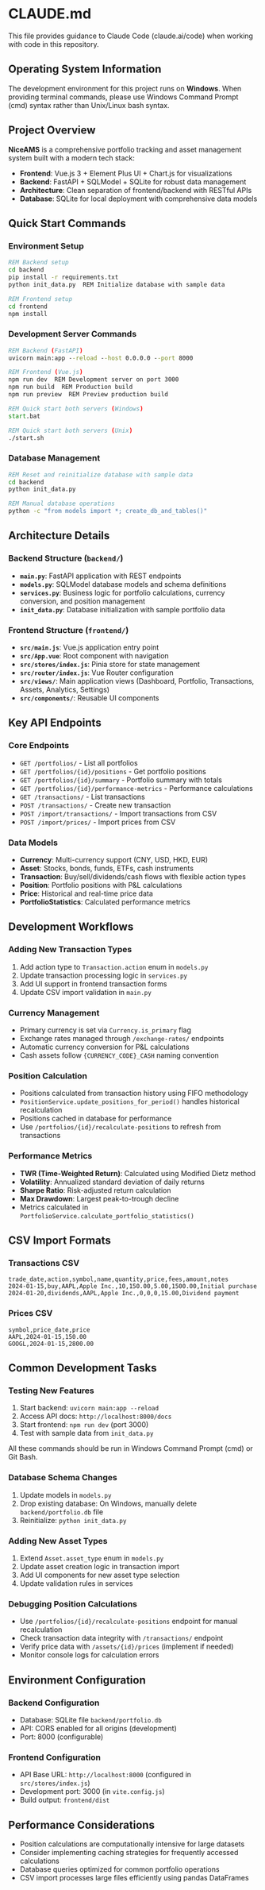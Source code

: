 # CLAUDE.md

This file provides guidance to Claude Code (claude.ai/code) when working with code in this repository.

## Operating System Information

The development environment for this project runs on **Windows**. When providing terminal commands, please use Windows Command Prompt (cmd) syntax rather than Unix/Linux bash syntax.

## Project Overview

**NiceAMS** is a comprehensive portfolio tracking and asset management system built with a modern tech stack:
- **Frontend**: Vue.js 3 + Element Plus UI + Chart.js for visualizations
- **Backend**: FastAPI + SQLModel + SQLite for robust data management
- **Architecture**: Clean separation of frontend/backend with RESTful APIs
- **Database**: SQLite for local deployment with comprehensive data models

## Quick Start Commands

### Environment Setup
```cmd
REM Backend setup
cd backend
pip install -r requirements.txt
python init_data.py  REM Initialize database with sample data

REM Frontend setup
cd frontend
npm install
```

### Development Server Commands
```cmd
REM Backend (FastAPI)
uvicorn main:app --reload --host 0.0.0.0 --port 8000

REM Frontend (Vue.js)
npm run dev  REM Development server on port 3000
npm run build  REM Production build
npm run preview  REM Preview production build

REM Quick start both servers (Windows)
start.bat

REM Quick start both servers (Unix)
./start.sh
```

### Database Management
```cmd
REM Reset and reinitialize database with sample data
cd backend
python init_data.py

REM Manual database operations
python -c "from models import *; create_db_and_tables()"
```

## Architecture Details

### Backend Structure (`backend/`)
- **`main.py`**: FastAPI application with REST endpoints
- **`models.py`**: SQLModel database models and schema definitions
- **`services.py`**: Business logic for portfolio calculations, currency conversion, and position management
- **`init_data.py`**: Database initialization with sample portfolio data

### Frontend Structure (`frontend/`)
- **`src/main.js`**: Vue.js application entry point
- **`src/App.vue`**: Root component with navigation
- **`src/stores/index.js`**: Pinia store for state management
- **`src/router/index.js`**: Vue Router configuration
- **`src/views/`**: Main application views (Dashboard, Portfolio, Transactions, Assets, Analytics, Settings)
- **`src/components/`**: Reusable UI components

## Key API Endpoints

### Core Endpoints
- `GET /portfolios/` - List all portfolios
- `GET /portfolios/{id}/positions` - Get portfolio positions
- `GET /portfolios/{id}/summary` - Portfolio summary with totals
- `GET /portfolios/{id}/performance-metrics` - Performance calculations
- `GET /transactions/` - List transactions
- `POST /transactions/` - Create new transaction
- `POST /import/transactions/` - Import transactions from CSV
- `POST /import/prices/` - Import prices from CSV

### Data Models
- **Currency**: Multi-currency support (CNY, USD, HKD, EUR)
- **Asset**: Stocks, bonds, funds, ETFs, cash instruments
- **Transaction**: Buy/sell/dividends/cash flows with flexible action types
- **Position**: Portfolio positions with P&L calculations
- **Price**: Historical and real-time price data
- **PortfolioStatistics**: Calculated performance metrics

## Development Workflows

### Adding New Transaction Types
1. Add action type to `Transaction.action` enum in `models.py`
2. Update transaction processing logic in `services.py`
3. Add UI support in frontend transaction forms
4. Update CSV import validation in `main.py`

### Currency Management
- Primary currency is set via `Currency.is_primary` flag
- Exchange rates managed through `/exchange-rates/` endpoints
- Automatic currency conversion for P&L calculations
- Cash assets follow `{CURRENCY_CODE}_CASH` naming convention

### Position Calculation
- Positions calculated from transaction history using FIFO methodology
- `PositionService.update_positions_for_period()` handles historical recalculation
- Positions cached in database for performance
- Use `/portfolios/{id}/recalculate-positions` to refresh from transactions

### Performance Metrics
- **TWR (Time-Weighted Return)**: Calculated using Modified Dietz method
- **Volatility**: Annualized standard deviation of daily returns
- **Sharpe Ratio**: Risk-adjusted return calculation
- **Max Drawdown**: Largest peak-to-trough decline
- Metrics calculated in `PortfolioService.calculate_portfolio_statistics()`

## CSV Import Formats

### Transactions CSV
```csv
trade_date,action,symbol,name,quantity,price,fees,amount,notes
2024-01-15,buy,AAPL,Apple Inc.,10,150.00,5.00,1500.00,Initial purchase
2024-01-20,dividends,AAPL,Apple Inc.,0,0,0,15.00,Dividend payment
```

### Prices CSV
```csv
symbol,price_date,price
AAPL,2024-01-15,150.00
GOOGL,2024-01-15,2800.00
```

## Common Development Tasks

### Testing New Features
1. Start backend: `uvicorn main:app --reload`
2. Access API docs: `http://localhost:8000/docs`
3. Start frontend: `npm run dev` (port 3000)
4. Test with sample data from `init_data.py`

All these commands should be run in Windows Command Prompt (cmd) or Git Bash.

### Database Schema Changes
1. Update models in `models.py`
2. Drop existing database: On Windows, manually delete `backend/portfolio.db` file
3. Reinitialize: `python init_data.py`

### Adding New Asset Types
1. Extend `Asset.asset_type` enum in `models.py`
2. Update asset creation logic in transaction import
3. Add UI components for new asset type selection
4. Update validation rules in services

### Debugging Position Calculations
- Use `/portfolios/{id}/recalculate-positions` endpoint for manual recalculation
- Check transaction data integrity with `/transactions/` endpoint
- Verify price data with `/assets/{id}/prices` (implement if needed)
- Monitor console logs for calculation errors

## Environment Configuration

### Backend Configuration
- Database: SQLite file `backend/portfolio.db`
- API: CORS enabled for all origins (development)
- Port: 8000 (configurable)

### Frontend Configuration
- API Base URL: `http://localhost:8000` (configured in `src/stores/index.js`)
- Development port: 3000 (in `vite.config.js`)
- Build output: `frontend/dist`

## Performance Considerations

- Position calculations are computationally intensive for large datasets
- Consider implementing caching strategies for frequently accessed calculations
- Database queries optimized for common portfolio operations
- CSV import processes large files efficiently using pandas DataFrames